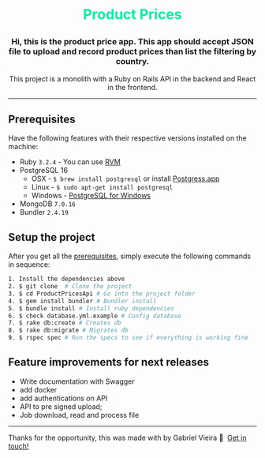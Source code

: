 <h1 align="center">
    <p><span style="color:#00f0a2">Product Prices</span></p>
</h1>

<h3 align="center">
  Hi, this is the product price app. This app should accept JSON file to upload and record product prices than list the filtering by country.
</h3>

<p align="center">This project is a monolith with a Ruby on Rails API in the backend and React in the frontend.</p>

---

## Prerequisites

Have the following features with their respective versions installed on the machine:

- Ruby `3.2.4` - You can use [RVM](http://rvm.io)
- PostgreSQL 16
  - OSX - `$ brew install postgresql` or install [Postgress.app](http://postgresapp.com/)
  - Linux - `$ sudo apt-get install postgresql`
  - Windows - [PostgreSQL for Windows](http://www.postgresql.org/download/windows/)
- MongoDB `7.0.16`
- Bundler `2.4.19`

## Setup the project

After you get all the [prerequisites](#prerequisites), simply execute the following commands in sequence:

```bash
1. Install the dependencies above
2. $ git clone  # Clone the project
3. $ cd ProductPricesApi # Go into the project folder
4. $ gem install bundler # Bundler install
5. $ bundle install # Install ruby dependencies
6. $ check database.yml.example # Config database
7. $ rake db:create # Creates db
8. $ rake db:migrate # Migrates db
9. $ rspec spec # Run the specs to see if everything is working fine
```

## Feature improvements for next releases

- Write documentation with Swagger
- add docker
- add authentications on API
- API to pre signed upload;
- Job download, read and process file

---
Thanks for the opportunity, this was made with by Gabriel Vieira :wave:&nbsp; [Get in touch!](https://www.linkedin.com/in/gevvieira/)
